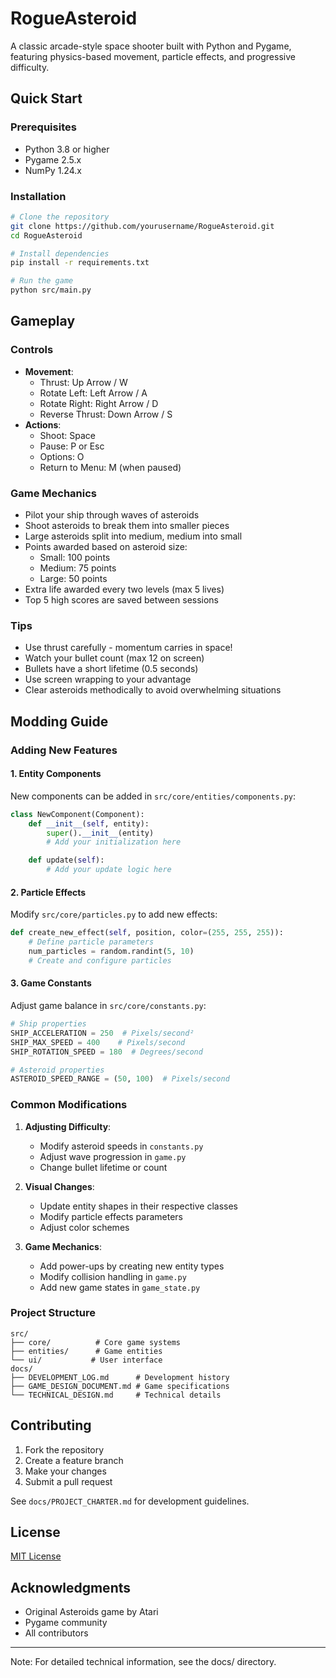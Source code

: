 # RogueAsteroid

A classic arcade-style space shooter built with Python and Pygame, featuring physics-based movement, particle effects, and progressive difficulty.

## Quick Start

### Prerequisites
- Python 3.8 or higher
- Pygame 2.5.x
- NumPy 1.24.x

### Installation
```bash
# Clone the repository
git clone https://github.com/yourusername/RogueAsteroid.git
cd RogueAsteroid

# Install dependencies
pip install -r requirements.txt

# Run the game
python src/main.py
```

## Gameplay

### Controls
- **Movement**:
  - Thrust: Up Arrow / W
  - Rotate Left: Left Arrow / A
  - Rotate Right: Right Arrow / D
  - Reverse Thrust: Down Arrow / S
- **Actions**:
  - Shoot: Space
  - Pause: P or Esc
  - Options: O
  - Return to Menu: M (when paused)

### Game Mechanics
- Pilot your ship through waves of asteroids
- Shoot asteroids to break them into smaller pieces
- Large asteroids split into medium, medium into small
- Points awarded based on asteroid size:
  - Small: 100 points
  - Medium: 75 points
  - Large: 50 points
- Extra life awarded every two levels (max 5 lives)
- Top 5 high scores are saved between sessions

### Tips
- Use thrust carefully - momentum carries in space!
- Watch your bullet count (max 12 on screen)
- Bullets have a short lifetime (0.5 seconds)
- Use screen wrapping to your advantage
- Clear asteroids methodically to avoid overwhelming situations

## Modding Guide

### Adding New Features

#### 1. Entity Components
New components can be added in `src/core/entities/components.py`:
```python
class NewComponent(Component):
    def __init__(self, entity):
        super().__init__(entity)
        # Add your initialization here

    def update(self):
        # Add your update logic here
```

#### 2. Particle Effects
Modify `src/core/particles.py` to add new effects:
```python
def create_new_effect(self, position, color=(255, 255, 255)):
    # Define particle parameters
    num_particles = random.randint(5, 10)
    # Create and configure particles
```

#### 3. Game Constants
Adjust game balance in `src/core/constants.py`:
```python
# Ship properties
SHIP_ACCELERATION = 250  # Pixels/second²
SHIP_MAX_SPEED = 400    # Pixels/second
SHIP_ROTATION_SPEED = 180  # Degrees/second

# Asteroid properties
ASTEROID_SPEED_RANGE = (50, 100)  # Pixels/second
```

### Common Modifications

1. **Adjusting Difficulty**:
   - Modify asteroid speeds in `constants.py`
   - Adjust wave progression in `game.py`
   - Change bullet lifetime or count

2. **Visual Changes**:
   - Update entity shapes in their respective classes
   - Modify particle effects parameters
   - Adjust color schemes

3. **Game Mechanics**:
   - Add power-ups by creating new entity types
   - Modify collision handling in `game.py`
   - Add new game states in `game_state.py`

### Project Structure
```
src/
├── core/          # Core game systems
├── entities/      # Game entities
└── ui/           # User interface
docs/
├── DEVELOPMENT_LOG.md      # Development history
├── GAME_DESIGN_DOCUMENT.md # Game specifications
└── TECHNICAL_DESIGN.md     # Technical details
```

## Contributing
1. Fork the repository
2. Create a feature branch
3. Make your changes
4. Submit a pull request

See `docs/PROJECT_CHARTER.md` for development guidelines.

## License
[MIT License](LICENSE)

## Acknowledgments
- Original Asteroids game by Atari
- Pygame community
- All contributors

---
Note: For detailed technical information, see the docs/ directory. 